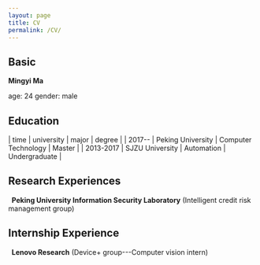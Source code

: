 ```yaml
---
layout: page
title: CV
permalink: /CV/
---
```


## Basic

 **Mingyi Ma**

age: 24 
gender: male 

## Education

|  time   | university  | major | degree |
|  2017--  | Peking University  | Computer Technology | Master |
|  2013-2017  | SJZU University  | Automation | Undergraduate |


## Research Experiences

&ensp;**Peking University Information Security Laboratory** (Intelligent credit risk management group)

## Internship Experience

&ensp;**Lenovo Research** (Device+ group---Computer vision intern)

